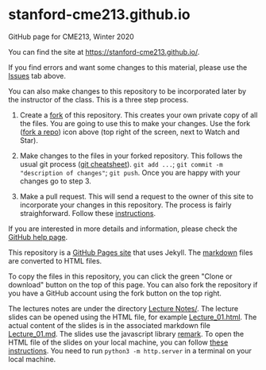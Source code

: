 # stanford-cme213.github.io
GitHub page for CME213, Winter 2020

You can find the site at https://stanford-cme213.github.io/.

If you find errors and want some changes to this material, please use the [Issues](https://github.com/stanford-cme213/stanford-cme213.github.io/issues) tab above.

You can also make changes to this repository to be incorporated later by the instructor of the class. This is a three step process.

1. Create a [fork](https://help.github.com/en/github/collaborating-with-issues-and-pull-requests/working-with-forks) of this repository. This creates your own private copy of all the files. You are going to use this to make your changes. Use the fork ([fork a repo](https://help.github.com/en/github/getting-started-with-github/fork-a-repo)) icon above (top right of the screen, next to Watch and Star). 

2. Make changes to the files in your forked repository. This follows the usual git process ([git cheatsheet](https://github.github.com/training-kit/downloads/github-git-cheat-sheet/)). `git add ...`; `git commit -m "description of changes"`; `git push`. Once you are happy with your changes go to step 3.

3. Make a pull request. This will send a request to the owner of this site to incorporate your changes in this repository. The process is fairly straighforward. Follow these [instructions](https://help.github.com/en/github/collaborating-with-issues-and-pull-requests/creating-a-pull-request-from-a-fork).

If you are interested in more details and information, please check the [GitHub help page](https://help.github.com/en/github/collaborating-with-issues-and-pull-requests).

This repository is a [GitHub Pages site](https://help.github.com/en/github/working-with-github-pages/setting-up-a-github-pages-site-with-jekyll) that uses Jekyll. The [markdown](https://help.github.com/en/github/working-with-github-pages/setting-a-markdown-processor-for-your-github-pages-site-using-jekyll) files are converted to HTML files.

To copy the files in this repository, you can click the green "Clone or download" button on the top of this page. You can also fork the repository if you have a GitHub account using the fork button on the top right.

The lectures notes are under the directory [Lecture Notes/](https://github.com/stanford-cme213/stanford-cme213.github.io/tree/master/Lecture%20Notes). The lecture slides can be opened using the HTML file, for example [Lecture_01.html](https://github.com/stanford-cme213/stanford-cme213.github.io/blob/master/Lecture%20Notes/Lecture_01/Lecture_01.html). The actual content of the slides is in the associated markdown file [Lecture_01.md](https://github.com/stanford-cme213/stanford-cme213.github.io/blob/master/Lecture%20Notes/Lecture_01/Lecture_01.md). The slides use the javascript library [remark](https://github.com/gnab/remark). To open the HTML file of the slides on your local machine, you can follow [these instructions](https://github.com/gnab/remark/wiki#external-markdown). You need to run `python3 -m http.server` in a terminal on your local machine.

